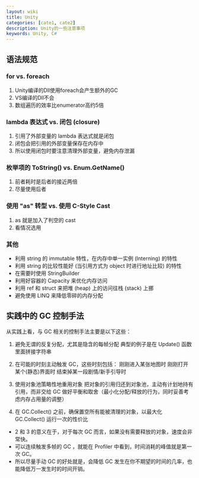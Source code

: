 ```yaml
---
layout: wiki
title: Unity
categories: [cate1, cate2]
description: Unity的一些注意事项
keywords: Unity, C#
---
```


## 语法规范

### for vs. foreach 

1. Unity编译的Dll使用foreach会产生额外的GC
2. VS编译的Dll不会
3. 数组遍历的效率比enumerator高约5倍

### lambda 表达式 vs. 闭包 (closure)

1. 引用了外部变量的 lambda 表达式就是闭包
2. 闭包会把引用的外部变量保存在内存中
3. 所以使用闭包时要注意清理外部变量，避免内存泄漏

### 枚举项的 ToString() vs. Enum.GetName()

1. 前者耗时是后者的接近两倍
2. 尽量使用后者

### 使用 "as" 转型 vs. 使用 C-Style Cast

1. as 就是加入了判空的 cast
2. 看情况选用

### 其他

- 利用 string 的 immutable 特性，在内存中单一实例 (Interning) 的特性
- 利用 string 的比较性能好 (当引用方式为 object 时进行地址比较) 的特性
- 在需要时使用 StringBuilder
- 利用好容器的 Capacity 来优化内存访问
- 利用 ref 和 struct 来把堆 (heap) 上的访问往栈 (stack) 上挪
- 避免使用 LINQ 来降低零碎的内存分配

## 实践中的 GC 控制手法

从实践上看，与 GC 相关的控制手法主要是以下这些：

1. 避免无谓的反复分配，尤其是隐含的每帧分配
	典型的例子是在 Update() 函数里面拼接字符串

2. 在可能的时刻主动触发 GC，这些时刻包括：
     刚刚进入某张地图时
     刚刚打开某个(静态)界面时
     结束掉某一段剧情/新手引导时

3. 使用对象池策略性地重用对象
     把对象的引用归还到对象池，主动有计划地持有引用，而非交给 GC
     做好平衡和取舍（最小化分配/释放的行为，同时妥善考虑内存占用量的调整）

4. 在 GC.Collect() 之前，确保置空所有能被清理的对象，以最大化 GC.Collect() 运行一次的性价比

- 2 和 3 的意义在于，对于每次 GC 而言，如果没有需要释放的对象，速度会非常快。
- 可以连续触发多帧的 GC ，就能在 Profiler 中看到，时间消耗的峰值就是第一次 GC。
- 所以尽量手动 GC 的好处就是，会降低 GC 发生在你不期望的时间的几率，也能降低万一发生时的时间开销。

